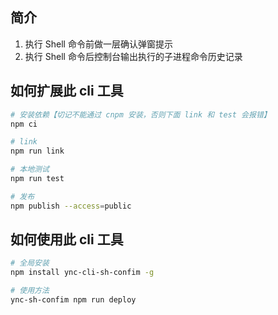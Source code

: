 ## 简介

1. 执行 Shell 命令前做一层确认弹窗提示
2. 执行 Shell 命令后控制台输出执行的子进程命令历史记录

## 如何扩展此 cli 工具

```bash
# 安装依赖【切记不能通过 cnpm 安装，否则下面 link 和 test 会报错】
npm ci

# link
npm run link

# 本地测试
npm run test

# 发布
npm publish --access=public
```

## 如何使用此 cli 工具

```bash
# 全局安装
npm install ync-cli-sh-confim -g

# 使用方法
ync-sh-confim npm run deploy
```
